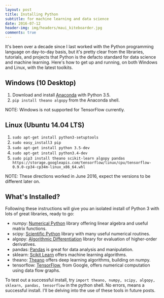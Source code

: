 ```yaml
---
layout: post
title: Installing Python
subtitle: for machine learning and data science
date: 2016-07-12
header-img: img/headers/maui_kiteboarder.jpg
comments: true
---
```


It's been over a decade since I last worked with the Python programming language on day-to-day basis, but it's pretty clear from the libraries, tutorials, and projects that Python is the defacto standard for data science and machine learning.  Here's how to get up and running, on both Windows and Linux, with the latest toolkits.

## Windows (10 Desktop)
1. Download and install [Anaconda](https://docs.continuum.io/anaconda/install#id5) with Python 3.5.
2. `pip install theano algopy` from the Anaconda shell.

NOTE:  Windows is not supported for TensorFlow currently.

## Linux (Ubuntu 14.04 LTS)
1. `sudo apt-get install python3-setuptools`
2. `sudo easy_install3 pip`
3. `sudo apt-get install python 3.5-dev`
4. `sudo apt-get install python3.4-dev`
5. `sudo pip3 install theano scikit-learn algopy pandas https://storage.googleapis.com/tensorflow/linux/cpu/tensorflow-0.9.0-cp34-cp34m-linux_x86_64.whl`

NOTE: These directions worked in June 2016, expect the versions to be different later on.

## What's Installed?
Following these instructions will give you an isolated install of Python 3 with lots of great libraries, ready to go:

- numpy: [Numerical Python](http://www.numpy.org/) library offering linear algebra and useful matrix functions.
- scipy: [Scientific Python](https://www.scipy.org/) library with many useful numerical routines.
- algopy: [Algorithmic Differentiation](https://pythonhosted.org/algopy/) library for evaluation of higher-order derivatives. 
- pandas: [Pandas](http://pandas.pydata.org/) is great for data analysis and manipulation.
- sklearn: [Scikit Learn](http://scikit-learn.org/stable/index.html) offers machine learning algorithms.
- theano: [Theano](http://deeplearning.net/software/theano/) offers deep learning algorithms, building on numpy.
- tensorflow: [TensorFlow](https://www.tensorflow.org/), from Google, offers numerical computation using data flow graphs.

To test out a successful install, try `import theano, numpy, scipy, algopy, sklearn, pandas, tensorflow` in the python shell.  No errors, means a successful install.  I'll be delving into the use of these tools in future posts.